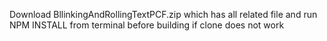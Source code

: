 Download BllinkingAndRollingTextPCF.zip which has all related file and run NPM INSTALL from terminal before building if clone does not work
